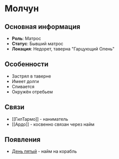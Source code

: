 # Молчун

## Основная информация
- **Роль**: Матрос
- **Статус**: Бывший матрос
- **Локация**: Недорет, таверна "Гарцующий Олень"

## Особенности
- Застрял в таверне
- Имеет долги
- Спивается
- Окружён отребьем

## Связи
- [[ГилТармо]] - наниматель
- [[Ардо]] - косвенно связан через найм

## Появления
- [День пятый](obsidian://open?vault=Project%20LUX&file=%D0%9E%D1%82%D1%87%D0%B5%D1%82%D1%8B%2F%D0%94%D0%B5%D0%BD%D1%8C%20%D0%BF%D1%8F%D1%82%D1%8B%D0%B9) - найм на корабль 